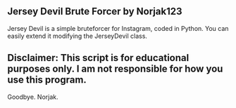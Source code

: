 Jersey Devil Brute Forcer
	by Norjak123
--
Jersey Devil is a simple bruteforcer for Instagram, coded in Python.
You can easily extend it modifying the JerseyDevil class.

Disclaimer: This script is for educational purposes only.
	I am not responsible for how you use this program.
--
Goodbye. Norjak.
